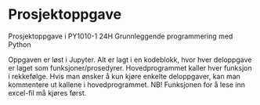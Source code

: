 # Prosjektoppgave

Prosjektoppgave i PY1010-1 24H Grunnleggende programmering med Python

Oppgaven er løst i Jupyter. Alt er lagt i en kodeblokk, hvor hver deloppgave
er laget som funksjoner/prosedyrer. Hovedprogrammet kaller hver funksjon
i rekkefølge. Hvis man ønsker å kun kjøre enkelte deloppgaver, kan man 
kommentere ut kallene i hovedprogrammet.
NB!  Funksjonen for å lese inn excel-fil må kjøres først.

